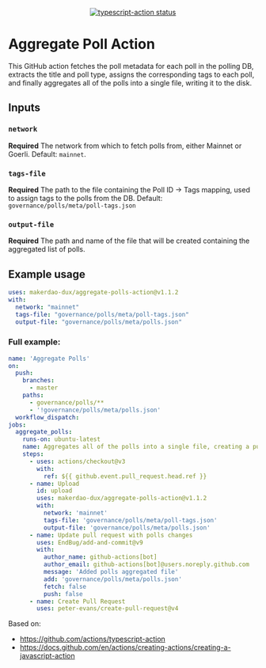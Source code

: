 <p align="center">
  <a href="https://github.com/actions/typescript-action/actions"><img alt="typescript-action status" src="https://github.com/actions/typescript-action/workflows/build-test/badge.svg"></a>
</p>

# Aggregate Poll Action

This GitHub action fetches the poll metadata for each poll in the polling DB, extracts the title and poll type, assigns the corresponding tags to each poll, and finally aggregates all of the polls into a single file, writing it to the disk.

## Inputs

### `network`

**Required** The network from which to fetch polls from, either Mainnet or Goerli. Default: `mainnet`.

### `tags-file`

**Required** The path to the file containing the Poll ID -> Tags mapping, used to assign tags to the polls from the DB. Default: `governance/polls/meta/poll-tags.json`

### `output-file`

**Required** The path and name of the file that will be created containing the aggregated list of polls.

## Example usage

```yaml
uses: makerdao-dux/aggregate-polls-action@v1.1.2
with:
  network: "mainnet"
  tags-file: "governance/polls/meta/poll-tags.json"
  output-file: "governance/polls/meta/polls.json"
```

### Full example: 

```yaml
name: 'Aggregate Polls'
on:
  push:
    branches:
      - master
    paths:
      - governance/polls/**
      - '!governance/polls/meta/polls.json'
  workflow_dispatch:
jobs:
  aggregate_polls:
    runs-on: ubuntu-latest
    name: Aggregates all of the polls into a single file, creating a pull request with the new file.
    steps:
      - uses: actions/checkout@v3
        with:
          ref: ${{ github.event.pull_request.head.ref }}
      - name: Upload
        id: upload
        uses: makerdao-dux/aggregate-polls-action@v1.1.2
        with:
          network: 'mainnet'
          tags-file: 'governance/polls/meta/poll-tags.json'
          output-file: 'governance/polls/meta/polls.json'
      - name: Update pull request with polls changes 
        uses: EndBug/add-and-commit@v9
        with:
          author_name: github-actions[bot]
          author_email: github-actions[bot]@users.noreply.github.com
          message: 'Added polls aggregated file'
          add: 'governance/polls/meta/polls.json'
          fetch: false
          push: false
      - name: Create Pull Request
        uses: peter-evans/create-pull-request@v4
```

Based on:
- https://github.com/actions/typescript-action
- https://docs.github.com/en/actions/creating-actions/creating-a-javascript-action
